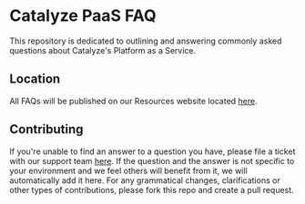 # Catalyze PaaS FAQ
This repository is dedicated to outlining and answering commonly asked questions about Catalyze's Platform as a Service.

## Location
All FAQs will be published on our Resources website located [here](//resources.catalyze.io/paas).

## Contributing
If you're unable to find an answer to a question you have, please file a ticket with our support team [here](mailto:support@catalyze.io). If the question and the answer is not specific to your environment and we feel others will benefit from it, we will automatically add it here. For any grammatical changes, clarifications or other types of contributions, please fork this repo and create a pull request.
